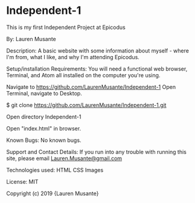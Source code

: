 # Independent-1

This is my first Independent Project at Epicodus

By: Lauren Musante

Description: 
A basic website with some information about myself - where I'm from, what I like, and why I'm attending Epicodus.

Setup/installation Requirements: 
You will need a functional web browser, Terminal, and Atom all installed on the computer you're using.

Navigate to https://github.com/LaurenMusante/Independent-1
Open Terminal, navigate to Desktop.

$ git clone https://github.com/LaurenMusante/Independent-1.git

Open directory Independent-1

Open "index.html" in browser. 

Known Bugs: 
No known bugs.

Support and Contact Details: 
If you run into any trouble with running this site, please email Lauren.Musante@gmail.com

Technologies used:
HTML
CSS
Images

License:
MIT

Copyright (c) 2019 {Lauren Musante}
